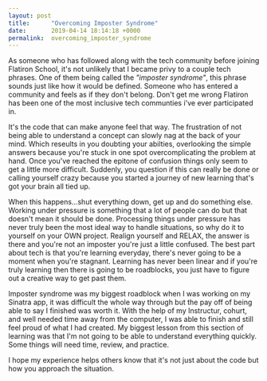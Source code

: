 ```yaml
---
layout: post
title:      "Overcoming Imposter Syndrome"
date:       2019-04-14 18:14:18 +0000
permalink:  overcoming_imposter_syndrome
---
```



As someone who has followed along with the tech community before joining Flatiron School, it's not unlikely that I became privy to a couple tech phrases. One of them being called the *"imposter syndrome"*, this phrase sounds just like how it would be defined. Someone who has entered a community and feels as if they don't belong. Don't get me wrong Flatiron has been one of the most inclusive tech communties i've ever participated in. 

It's the code that can make anyone feel that way. The frustration of not being able to understand a concept can slowly nag at the back of your mind. Which reseults in you doubting your abilties, overlooking the simple answers because you're stuck in one spot overcomplicating the problem at hand. Once you've reached the epitone of confusion things only seem to get a little more difficult. Suddenly, you question if this can really be done or calling yourself crazy because you started a journey of new learning that's got your brain all tied up.

When this happens...shut everything down, get up and do something else. Working under pressure is something that a lot of people can do but that doesn't mean it should be done. Processing things under pressure has never truly been the most ideal way to handle situations, so why do it to yourself on your OWN project. Realign yourself and RELAX, the answer is there and you're not an imposter you're just a little confused. The best part about tech is that you're learning everyday, there's never going to be a moment when you're stagnant. Learning has never been linear and if you're truly learning then there is going to be roadblocks, you just have to figure out a creative way to get past them.

Imposter syndrome was my biggest roadblock when I was working on my Sinatra app, it was difficult the whole way through but the pay off of being able to say I finished was worth it. With the help of my Instructur, cohurt, and well needed time away from the computer, I was able to finish and still feel proud of what I had created. My biggest lesson from this section of learning was that I'm not going to be able to understand everything quickly. Some things will need time, review, and practice.

I hope my experience helps others know that it's not just about the code but how you approach the situation.
